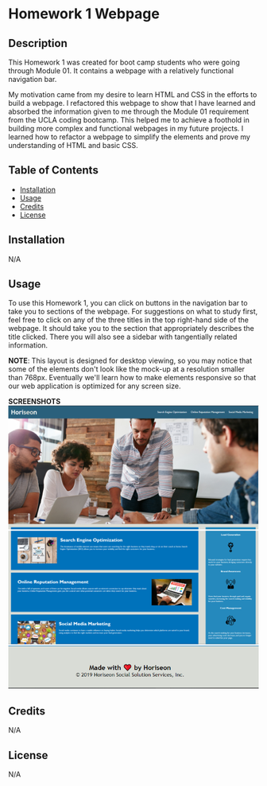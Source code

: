 # Homework 1 Webpage

## Description

This Homework 1 was created for boot camp students who were going through Module 01. It contains a webpage with a relatively functional navigation bar.

My motivation came from my desire to learn HTML and CSS in the efforts to build a webpage.
I refactored this webpage to show that I have learned and absorbed the information given to me through the Module 01 requirement from the UCLA coding bootcamp.
This helped me to achieve a foothold in building more complex and functional webpages in my future projects.
I learned how to refactor a webpage to simplify the elements and prove my understanding of HTML and basic CSS.

## Table of Contents 

- [Installation](#installation)
- [Usage](#usage)
- [Credits](#credits)
- [License](#license)

## Installation

N/A

## Usage

To use this Homework 1, you can click on buttons in the navigation bar to take you to sections of the webpage. For suggestions on what to study first, feel free to click on any of the three titles in the top right-hand side of the webpage. It should take you to the section that appropriately describes the title clicked. There you will also see a sidebar with tangentially related information.

**NOTE**: This layout is designed for desktop viewing, so you may notice that some of the elements don't look like the mock-up at a resolution smaller than 768px. Eventually we'll learn how to make elements responsive so that our web application is optimized for any screen size.

**SCREENSHOTS**
![Screenshot of NavBar](/assets/images/ScreenshotNavBar.PNG)
![Screenshot of Content](/assets/images/ScreenshotContent2.PNG)
![Screenshot of Footer](/assets/images/ScreenshotFooter.PNG)

## Credits

N/A

## License

N/A